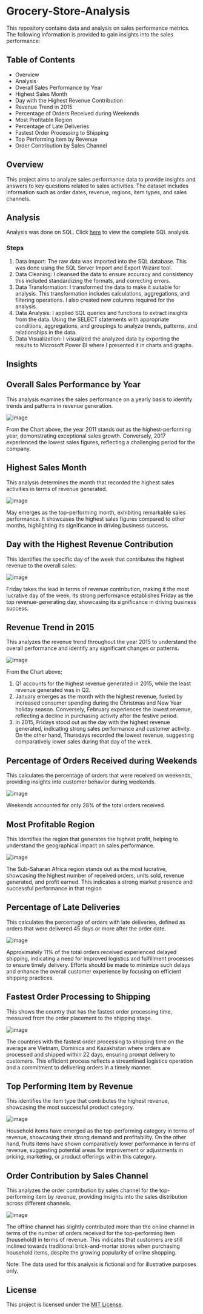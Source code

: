 # Grocery-Store-Analysis

This repository contains data and analysis on sales performance metrics. The following information is provided to gain insights into the sales performance:

## Table of Contents

- Overview
- Analysis
- Overall Sales Performance by Year
- Highest Sales Month
- Day with the Highest Revenue Contribution
- Revenue Trend in 2015
- Percentage of Orders Received during Weekends
- Most Profitable Region
- Percentage of Late Deliveries
- Fastest Order Processing to Shipping
- Top Performing Item by Revenue
- Order Contribution by Sales Channel

## Overview

This project aims to analyze sales performance data to provide insights and answers to key questions related to sales activities. The dataset includes information such as order dates, revenue, regions, item types, and sales channels.

## Analysis
Analysis was done on SQL. Click [here]() to view the complete SQL analysis.

### Steps

1. Data Import: The raw data  was imported into the SQL database. This was done using the SQL Server Import and Export Wizard tool.
2. Data Cleaning: I cleansed the data to ensure accuracy and consistency this included standardizing the formats, and correcting errors.
3.  Data Transformation: I transformed the data to make it suitable for analysis. This transformation includes calculations, aggregations, and filtering operations. I also created new columns required for the analysis.
4.  Data Analysis: I applied SQL queries and functions to extract insights from the data. Using the SELECT statements with appropriate conditions, aggregations, and groupings to analyze trends, patterns, and relationships in the data.
5.  Data Visualization: I visualized the analyzed data by exporting the results to Microsoft Power BI where I presented it in charts and graphs.

## Insights

## Overall Sales Performance by Year
This analysis examines the sales performance on a yearly basis to identify trends and patterns in revenue generation.

![image](https://github.com/Ernest-30/Grocery-Store-Analysis/assets/123366282/456d993a-d204-4893-845b-81f6e9c01a10)

From the Chart above, the year 2011 stands out as the highest-performing year, demonstrating exceptional sales growth. 
Conversely, 2017 experienced the lowest sales figures, reflecting a challenging period for the company.

## Highest Sales Month
This analysis determines the month that recorded the highest sales activities in terms of revenue generated.

![image](https://github.com/Ernest-30/Grocery-Store-Analysis/assets/123366282/cda99735-74d1-4142-83c7-51eb3dbd3b35)

May emerges as the top-performing month, exhibiting remarkable sales performance. It showcases the 
highest sales figures compared to other months, highlighting its significance in driving business success.

## Day with the Highest Revenue Contribution
This Identifies the specific day of the week that contributes the highest revenue to the overall sales.

![image](https://github.com/Ernest-30/Grocery-Store-Analysis/assets/123366282/b6239182-8c52-49f0-9b19-877c2473de3a)

Friday takes the lead in terms of revenue contribution, making it the most lucrative day of the week. Its strong performance 
establishes Friday as the top revenue-generating day, showcasing its significance in driving business success.

## Revenue Trend in 2015
This analyzes the revenue trend throughout the year 2015 to understand the overall performance and identify any significant changes or patterns.

![image](https://github.com/Ernest-30/Grocery-Store-Analysis/assets/123366282/cbcc0ba8-a58a-48e6-b6be-86efcd9a6039)

From the Chart above;
1. Q1 accounts for the highest revenue generated in 2015, while the least revenue generated was in Q2.
2. January emerges as the month with the highest revenue, fueled by increased consumer spending during the Christmas and New Year holiday season. Conversely, February experiences the lowest revenue, reflecting a decline in purchasing activity after the festive period.
3. In 2015, Fridays stood out as the day with the highest revenue generated, indicating strong sales performance and customer activity. 
On the other hand, Thursdays recorded the lowest revenue, suggesting comparatively lower sales during that day of the week.


## Percentage of Orders Received during Weekends
This calculates the percentage of orders that were received on weekends, providing insights into customer behavior during weekends.

![image](https://github.com/Ernest-30/Grocery-Store-Analysis/assets/123366282/8f5f782b-8519-430f-b424-147f4d39a3fb)

 Weekends accounted for only 28% of the total orders received.
 
## Most Profitable Region
This Identifies the region that generates the highest profit, helping to understand the geographical impact on sales performance.

![image](https://github.com/Ernest-30/Grocery-Store-Analysis/assets/123366282/89c66184-b637-4f0c-9cb3-b66501379fe3)

The Sub-Saharan Africa region stands out as the most lucrative, showcasing the highest number of received orders, units sold, revenue generated, and profit earned. This indicates a strong market presence and successful performance in that region

## Percentage of Late Deliveries
This calculates the percentage of orders with late deliveries, defined as orders that were delivered 45 days or more after the order date.

![image](https://github.com/Ernest-30/Grocery-Store-Analysis/assets/123366282/3b60f7a3-f4ed-4420-890b-37ab2648f571)

Approximately 11% of the total orders received experienced delayed shipping, indicating a need for improved logistics and fulfillment processes to ensure timely delivery. 
Efforts should be made to minimize such delays and enhance the overall customer experience by focusing on efficient shipping practices.

## Fastest Order Processing to Shipping
This shows the country that has the fastest order processing time, measured from the order placement to the shipping stage.

![image](https://github.com/Ernest-30/Grocery-Store-Analysis/assets/123366282/13bb919b-4b67-4c12-afb4-791cf0ea0b28)

The countries with the fastest order processing to shipping time on the average are Vietnam, Dominica and Kazakhstan where orders are processed and shipped within 22 days, ensuring prompt delivery to customers. This efficient process reflects a streamlined logistics operation and a commitment to delivering orders in a timely manner.

## Top Performing Item by Revenue
This identifies the item type that contributes the highest revenue, showcasing the most successful product category.

![image](https://github.com/Ernest-30/Grocery-Store-Analysis/assets/123366282/c44a2786-efae-4e49-bf5d-65531cee3de0)

Household items have emerged as the top-performing category in terms of revenue, showcasing their strong demand and profitability. On the other hand, fruits items have shown comparatively lower performance in terms of revenue, suggesting potential areas for improvement or adjustments in pricing, marketing, or product offerings within this category.

## Order Contribution by Sales Channel
This analyzes the order contribution by sales channel for the top-performing item by revenue, providing insights into the sales distribution across different channels.

![image](https://github.com/Ernest-30/Grocery-Store-Analysis/assets/123366282/d86152c6-9dc7-4c27-a3f0-5510ae6c353e)

The offline channel has slightly contributed more than the online channel in terms of the number of orders received for the top-performing item (household) in terms of revenue. This indicates that customers are still inclined towards traditional brick-and-mortar stores when purchasing household items, despite the growing popularity of online shopping.

Note: The data used for this analysis is fictional and for illustrative purposes only.


## License

This project is licensed under the [MIT License](LICENSE).
